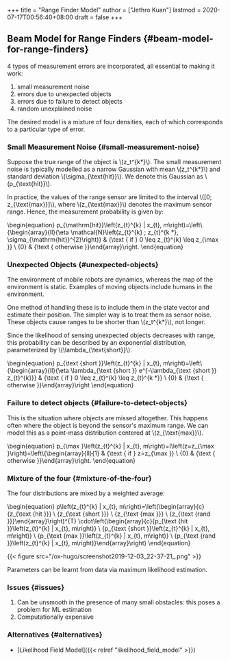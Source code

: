 +++
title = "Range Finder Model"
author = ["Jethro Kuan"]
lastmod = 2020-07-17T00:56:40+08:00
draft = false
+++

## Beam Model for Range Finders {#beam-model-for-range-finders}

4 types of measurement errors are incorporated, all essential to
making it work:

1.  small measurement noise
2.  errors due to unexpected objects
3.  errors due to failure to detect objects
4.  random unexplained noise

The desired model is a mixture of four densities, each of which
corresponds to a particular type of error.

### Small Measurement Noise {#small-measurement-noise}

Suppose the true range of the object is \\(z_t^{k\*}\\). The small
measurement noise is typically modelled as a narrow Gaussian with mean
\\(z_t^{k\*}\\) and standard deviation \\(\sigma\_{\text{hit}}\\). We denote
this Gaussian as \\(p\_{\text{hit}}\\).

In practice, the values of the range sensor are limited to the
interval \\([0; z\_{\text{max}}]\\), where \\(z\_{\text{max}}\\) denotes the
maximum sensor range. Hence, the measurement probability is given by:

\begin{equation}
p\_{\mathrm{hit}}\left(z\_{t}^{k} | x\_{t}, m\right)=\left\\{\begin{array}{ll}{\eta \mathcal{N}\left(z\_{t}^{k} ; z\_{t}^{k \*}, \sigma\_{\mathrm{hit}}^{2}\right)} & {\text { if } 0 \leq z\_{t}^{k} \leq z\_{\max }} \\ {0} & {\text { otherwise }}\end{array}\right.
\end{equation}

### Unexpected Objects {#unexpected-objects}

The environment of mobile robots are dynamics, whereas the map of the
environment is static. Examples of moving objects include humans in
the environment.

One method of handling these is to include them in the state vector
and estimate their position. The simpler way is to treat them as
sensor noise. These objects cause ranges to be shorter than
\\(z_t^{k\*}\\), not longer.

Since the likelihood of sensing unexpected objects decreases with
range, this probability can be described by an exponential
distribution, parameterized by \\(\lambda\_{\text{short}}\\).

\begin{equation}
p\_{\text {short }}\left(z\_{t}^{k} | x\_{t}, m\right)=\left\\{\begin{array}{ll}{\eta \lambda\_{\text {short }} e^{-\lambda\_{\text {short }} z\_{t}^{k}}} & {\text { if } 0 \leq z\_{t}^{k} \leq z\_{t}^{k \*}} \\ {0} & {\text { otherwise }}\end{array}\right
\end{equation}

### Failure to detect objects {#failure-to-detect-objects}

This is the situation where objects are missed altogether. This
happens often where the object is beyond the sensor's maximum range.
We can model this as a point-mass distribution centered at
\\(z\_{\text{max}}\\).

\begin{equation}
p\_{\max }\left(z\_{t}^{k} | x\_{t}, m\right)=I\left(z=z\_{\max }\right)=\left\\{\begin{array}{ll}{1} & {\text { if } z=z\_{\max }} \\ {0} & {\text { otherwise }}\end{array}\right.
\end{equation}

### Mixture of the four {#mixture-of-the-four}

The four distributions are mixed by a weighted average:

\begin{equation}
p\left(z\_{t}^{k} | x\_{t}, m\right)=\left(\begin{array}{c}{z\_{\text {hit }}} \\ {z\_{\text {short }}} \\ {z\_{\text {max }}} \\ {z\_{\text {rand }}}\end{array}\right)^{T} \cdot\left(\begin{array}{c}{p\_{\text {hit }}\left(z\_{t}^{k} | x\_{t}, m\right)} \\ {p\_{\text {short }}\left(z\_{t}^{k} | x\_{t}, m\right)} \\ {p\_{\text {max }}\left(z\_{t}^{k} | x\_{t}, m\right)} \\ {p\_{\text {rand }}\left(z\_{t}^{k} | x\_{t}, m\right)}\end{array}\right)
\end{equation}

{{< figure src="/ox-hugo/screenshot2019-12-03_22-37-21_.png" >}}

Parameters can be learnt from data via maximum likelihood estimation.

### Issues {#issues}

1.  Can be unsmooth in the presence of many small obstacles: this
    poses a problem for ML estimation
2.  Computationally expensive

### Alternatives {#alternatives}

- [Likelihood Field Model]({{< relref "likelihood_field_model" >}})
